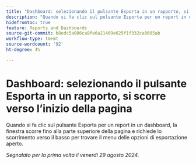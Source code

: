 ```yaml
---
title: "Dashboard: selezionando il pulsante Esporta in un rapporto, si scorre verso l’inizio della pagina"
description: "Quando si fa clic sul pulsante Esporta per un report in un dashboard, la finestra scorre fino alla parte superiore della pagina e richiede lo scorrimento verso il basso per trovare il menu delle opzioni di esportazione aperto."
hidefromtoc: true
feature: Reports and Dashboards
source-git-commit: b8edc5a086ca8fe6a21469e625f1f332ca0605ab
workflow-type: tm+mt
source-wordcount: '92'
ht-degree: 4%

---
```



# Dashboard: selezionando il pulsante Esporta in un rapporto, si scorre verso l’inizio della pagina

Quando si fa clic sul pulsante Esporta per un report in un dashboard, la finestra scorre fino alla parte superiore della pagina e richiede lo scorrimento verso il basso per trovare il menu delle opzioni di esportazione aperto.

_Segnalato per la prima volta il venerdì 29 agosto 2024._